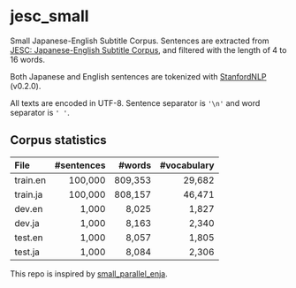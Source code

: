 # jesc_small

Small Japanese-English Subtitle Corpus. Sentences are extracted from [JESC: Japanese-English Subtitle Corpus](https://nlp.stanford.edu/projects/jesc/index.html), and filtered with the length of 4 to 16 words.

Both Japanese and English sentences are tokenized with [StanfordNLP](https://stanfordnlp.github.io/stanfordnlp/) (v0.2.0).

All texts are encoded in UTF-8. Sentence separator is `'\n'` and word separator is `' '`.





## Corpus statistics

| File           | #sentences |  #words  | #vocabulary |
|:---------------|-----------:|---------:|------------:|
| train.en       |    100,000 |  809,353 |      29,682 |
| train.ja       |    100,000 |  808,157 |      46,471 |
| dev.en         |      1,000 |    8,025 |       1,827 |
| dev.ja         |      1,000 |    8,163 |       2,340 |
| test.en        |      1,000 |    8,057 |       1,805 |
| test.ja        |      1,000 |    8,084 |       2,306 |




This repo is inspired by [small_parallel_enja](https://github.com/odashi/small_parallel_enja).
